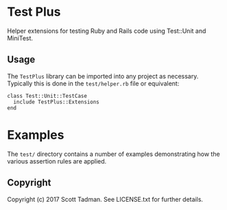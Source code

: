# Test Plus

Helper extensions for testing Ruby and Rails code using Test::Unit and
MiniTest.

## Usage

The `TestPlus` library can be imported into any project as necessary. Typically
this is done in the `test/helper.rb` file or equivalent:

    class Test::Unit::TestCase
      include TestPlus::Extensions
    end

# Examples

The `test/` directory contains a number of examples demonstrating how the
various assertion rules are applied.

## Copyright

Copyright (c) 2017 Scott Tadman. See LICENSE.txt for
further details.
